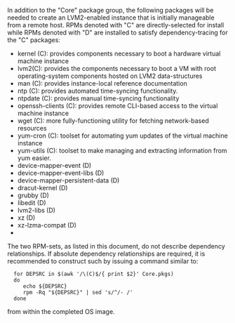 In addition to the "Core" package group, the following packages will be needed to create an LVM2-enabled instance that is initially manageable from a remote host. RPMs denoted with "C" are directly-selected for install while RPMs denoted with "D" are installed to satisfy dependency-tracing for the "C" packages:

* kernel (C): provides components necessary to boot a hardware virtual machine instance
* lvm2(C): provides the components necessary to boot a VM with root operating-system components hosted on LVM2 data-structures
* man (C): provides instance-local reference documentation
* ntp (C): provides automated time-syncing functionality.
* ntpdate (C): provides manual time-syncing functionality
* openssh-clients (C): provides remote CLI-based access to the virtual machine instance
* wget (C): more fully-functioning utility for fetching network-based resources
* yum-cron (C): toolset for automating yum updates of the virtual machine instance
* yum-utils (C): toolset to make managing and extracting information from yum easier.
* device-mapper-event		(D)
* device-mapper-event-libs	(D)
* device-mapper-persistent-data	(D)
* dracut-kernel			(D)
* grubby			(D)
* libedit			(D)
* lvm2-libs			(D)
* xz				(D)
* xz-lzma-compat		(D)
* 


The two RPM-sets, as listed in this document, do not describe dependency relationships. If absolute dependency relationships are required, it is recommended to construct such by issuing a command similar to:

~~~
  for DEPSRC in $(awk '/\(C)$/{ print $2}' Core.pkgs)
  do
     echo ${DEPSRC}
     rpm -Rq "${DEPSRC}" | sed 's/^/- /'
  done
~~~

from within the completed OS image.

